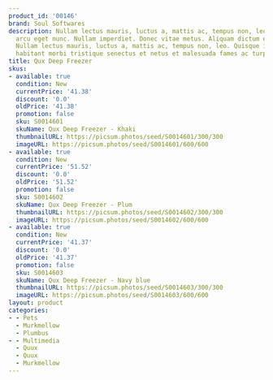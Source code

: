 ```yaml
---
product_id: '00146'
brand: Soul Softwares
description: Nullam lectus mauris, luctus a, mattis ac, tempus non, leo. Nunc gravida
  arcu eget nunc. Nullam imperdiet. Donec vitae metus. Aliquam dictum eleifend risus.
  Nullam lectus mauris, luctus a, mattis ac, tempus non, leo. Quisque id risus. Pellentesque
  habitant morbi tristique senectus et netus et malesuada fames ac turpis egestas.
title: Qux Deep Freezer
skus:
- available: true
  condition: New
  currentPrice: '41.38'
  discount: '0.0'
  oldPrice: '41.38'
  promotion: false
  sku: S0014601
  skuName: Qux Deep Freezer - Khaki
  thumbnailURL: https://picsum.photos/seed/S0014601/300/300
  imageURL: https://picsum.photos/seed/S0014601/600/600
- available: true
  condition: New
  currentPrice: '51.52'
  discount: '0.0'
  oldPrice: '51.52'
  promotion: false
  sku: S0014602
  skuName: Qux Deep Freezer - Plum
  thumbnailURL: https://picsum.photos/seed/S0014602/300/300
  imageURL: https://picsum.photos/seed/S0014602/600/600
- available: true
  condition: New
  currentPrice: '41.37'
  discount: '0.0'
  oldPrice: '41.37'
  promotion: false
  sku: S0014603
  skuName: Qux Deep Freezer - Navy blue
  thumbnailURL: https://picsum.photos/seed/S0014603/300/300
  imageURL: https://picsum.photos/seed/S0014603/600/600
layout: product
categories:
- - Pets
  - Murkmellow
  - Plumbus
- - Multimedia
  - Quux
  - Quux
  - Murkmellow
---
```

